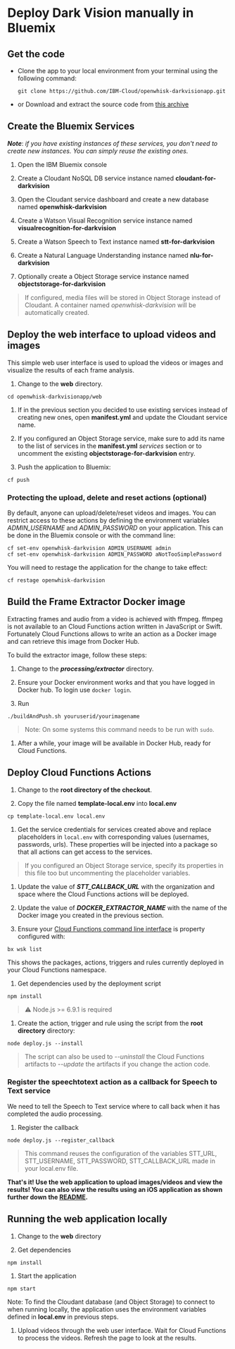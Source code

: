 # Deploy Dark Vision manually in Bluemix

## Get the code

* Clone the app to your local environment from your terminal using the following command:

  ```
  git clone https://github.com/IBM-Cloud/openwhisk-darkvisionapp.git
  ```

* or Download and extract the source code from [this archive](https://github.com/IBM-Cloud/openwhisk-darkvisionapp/archive/master.zip)

## Create the Bluemix Services

***Note***: *if you have existing instances of these services, you don't need to create new instances.
You can simply reuse the existing ones.*

1. Open the IBM Bluemix console

1. Create a Cloudant NoSQL DB service instance named **cloudant-for-darkvision**

1. Open the Cloudant service dashboard and create a new database named **openwhisk-darkvision**

1. Create a Watson Visual Recognition service instance named **visualrecognition-for-darkvision**

1. Create a Watson Speech to Text instance named **stt-for-darkvision**

1. Create a Natural Language Understanding instance named **nlu-for-darkvision**

1. Optionally create a Object Storage service instance named **objectstorage-for-darkvision**

  > If configured, media files will be stored in Object Storage instead of Cloudant. A container named *openwhisk-darkvision* will be automatically created.

## Deploy the web interface to upload videos and images

This simple web user interface is used to upload the videos or images and
visualize the results of each frame analysis.

1. Change to the **web** directory.

  ```
  cd openwhisk-darkvisionapp/web
  ```

1. If in the previous section you decided to use existing services instead of creating new ones, open **manifest.yml** and update the Cloudant service name.

1. If you configured an Object Storage service, make sure to add its name to the list of services in the **manifest.yml** *services* section or to uncomment the existing **objectstorage-for-darkvision** entry.

1. Push the application to Bluemix:

  ```
  cf push
  ```

### Protecting the upload, delete and reset actions (optional)

By default, anyone can upload/delete/reset videos and images. You can restrict access to these actions by defining the environment variables *ADMIN_USERNAME* and *ADMIN_PASSWORD* on your application. This can be done in the Bluemix console or with the command line:

  ```
  cf set-env openwhisk-darkvision ADMIN_USERNAME admin
  cf set-env openwhisk-darkvision ADMIN_PASSWORD aNotTooSimplePassword
  ```

You will need to restage the application for the change to take effect:

  ```
  cf restage openwhisk-darkvision
  ```

## Build the Frame Extractor Docker image

Extracting frames and audio from a video is achieved with ffmpeg. ffmpeg is not available to an Cloud Functions action written in JavaScript or Swift. Fortunately Cloud Functions allows to write an action as a Docker image and can retrieve this image from Docker Hub.

To build the extractor image, follow these steps:

1. Change to the ***processing/extractor*** directory.

1. Ensure your Docker environment works and that you have logged in Docker hub. To login use `docker login`.

1. Run

  ```
  ./buildAndPush.sh youruserid/yourimagename
  ```
  > Note: On some systems this command needs to be run with `sudo`.

1. After a while, your image will be available in Docker Hub, ready for Cloud Functions.

## Deploy Cloud Functions Actions

1. Change to the **root directory of the checkout**.

1. Copy the file named **template-local.env** into **local.env**

  ```
  cp template-local.env local.env
  ```

1. Get the service credentials for services created above and replace placeholders in `local.env`
with corresponding values (usernames, passwords, urls). These properties will be injected into
a package so that all actions can get access to the services.

  > If you configured an Object Storage service, specify its properties in this file too but uncommenting the placeholder variables.

1. Update the value of ***STT_CALLBACK_URL*** with the organization and space where the Cloud Functions actions will be deployed.

1. Update the value of ***DOCKER_EXTRACTOR_NAME*** with the name of the Docker
image you created in the previous section.

1. Ensure your [Cloud Functions command line interface](https://console.bluemix.net/openwhisk/cli) is property configured with:

  ```
  bx wsk list
  ```

  This shows the packages, actions, triggers and rules currently deployed in your Cloud Functions namespace.

1. Get dependencies used by the deployment script

  ```
  npm install
  ```

  > :warning: Node.js >= 6.9.1 is required

1. Create the action, trigger and rule using the script from the **root directory** directory:

  ```
  node deploy.js --install
  ```

  > The script can also be used to *--uninstall* the Cloud Functions artifacts to
  *--update* the artifacts if you change the action code.

### Register the speechtotext action as a callback for Speech to Text service

We need to tell the Speech to Text service where to call back when it has completed the audio processing.

1. Register the callback

  ```
  node deploy.js --register_callback
  ```

  > This command reuses the configuration of the variables STT_URL, STT_USERNAME, STT_PASSWORD, STT_CALLBACK_URL made in your local.env file.

**That's it! Use the web application to upload images/videos and view the results! You can also view the results using an iOS application as shown further down the [README](./README.md).**

## Running the web application locally

1. Change to the **web** directory

1. Get dependencies

  ```
  npm install
  ```

1. Start the application

  ```
  npm start
  ```

  Note: To find the Cloudant database (and Object Storage) to connect to when running locally,
  the application uses the environment variables defined in **local.env** in previous steps.

1. Upload videos through the web user interface. Wait for Cloud Functions to process the videos.
Refresh the page to look at the results.
